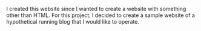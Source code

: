 I created this website since I wanted to create a website with something other than HTML. For this project, I decided to create a sample website of a hypothetical running blog that I would like to operate.
